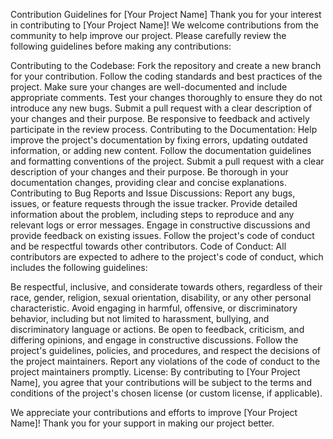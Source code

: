 Contribution Guidelines for [Your Project Name]
Thank you for your interest in contributing to [Your Project Name]! We welcome contributions from the community to help improve our project. Please carefully review the following guidelines before making any contributions:

Contributing to the Codebase:
Fork the repository and create a new branch for your contribution.
Follow the coding standards and best practices of the project.
Make sure your changes are well-documented and include appropriate comments.
Test your changes thoroughly to ensure they do not introduce any new bugs.
Submit a pull request with a clear description of your changes and their purpose.
Be responsive to feedback and actively participate in the review process.
Contributing to the Documentation:
Help improve the project's documentation by fixing errors, updating outdated information, or adding new content.
Follow the documentation guidelines and formatting conventions of the project.
Submit a pull request with a clear description of your changes and their purpose.
Be thorough in your documentation changes, providing clear and concise explanations.
Contributing to Bug Reports and Issue Discussions:
Report any bugs, issues, or feature requests through the issue tracker.
Provide detailed information about the problem, including steps to reproduce and any relevant logs or error messages.
Engage in constructive discussions and provide feedback on existing issues.
Follow the project's code of conduct and be respectful towards other contributors.
Code of Conduct:
All contributors are expected to adhere to the project's code of conduct, which includes the following guidelines:

Be respectful, inclusive, and considerate towards others, regardless of their race, gender, religion, sexual orientation, disability, or any other personal characteristic.
Avoid engaging in harmful, offensive, or discriminatory behavior, including but not limited to harassment, bullying, and discriminatory language or actions.
Be open to feedback, criticism, and differing opinions, and engage in constructive discussions.
Follow the project's guidelines, policies, and procedures, and respect the decisions of the project maintainers.
Report any violations of the code of conduct to the project maintainers promptly.
License:
By contributing to [Your Project Name], you agree that your contributions will be subject to the terms and conditions of the project's chosen license (or custom license, if applicable).

We appreciate your contributions and efforts to improve [Your Project Name]! Thank you for your support in making our project better.
